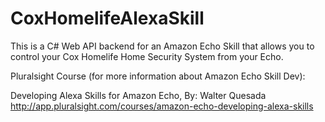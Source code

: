 # CoxHomelifeAlexaSkill

This is a C# Web API backend for an Amazon Echo Skill that allows you to control your Cox Homelife Home Security System from your Echo.

Pluralsight Course (for more information about Amazon Echo Skill Dev):

Developing Alexa Skills for Amazon Echo, By: Walter Quesada
http://app.pluralsight.com/courses/amazon-echo-developing-alexa-skills

